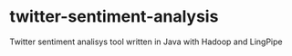 # twitter-sentiment-analysis
Twitter sentiment analisys tool written in Java with Hadoop and LingPipe
